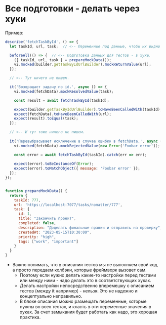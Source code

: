 # Все подготовки - делать через хуки

Пример:

```javascript
describe('fetchTaskById', () => {
  let taskId, url, task;  // <-- Переменные под данные, чтобы их видно было во всех тестах блока.

  beforeAll(() => {  // <-- Подготовка данных для тестов - в хуке.
    ({ taskId, url, task } = prepareMockData());
    vi.mocked(builder.getTaskByIdUrlBuilder).mockReturnValue(url);
  });

  // <-- Тут ничего не пишем.

  it('Возвращает задачу по id.', async () => {
    vi.mocked(fetchData).mockResolvedValue(task);

    const result = await fetchTaskById(taskId);

    expect(builder.getTaskByIdUrlBuilder).toHaveBeenCalledWith(taskId);
    expect(fetchData).toHaveBeenCalledWith(url);
    expect(result).toEqual(task);
  });

  // <-- И тут тоже ничего не пишем.
  
  it('Перевыбрасывает исключение в случае ошибки в fetchData.', async () => {
    vi.mocked(fetchData).mockRejectedValue(new Error('Foobar error'));

    const error = await fetchTaskById(taskId).catch(err => err);
    
    expect(error).toBeInstanceOf(Error);
    expect(error).toMatchObject({ message: 'Foobar error' });
  });
});


function prepareMockData() {
  return {
    taskId: 777,
    url: 'https://localhost:7077/tasks/nomatter/777',
    task: {
      id: 1,
      title: "Закончить проект",
      completed: false,
      description: "Доделать финальные правки и отправить на проверку",
      createdAt: "2023-05-15T10:30:00",
      priority: "high",
      tags: ["work", "important"]
    }
  }
}
```

* Важно понимать, что в описании тестов мы не выполняем свой код, а просто передаем колбэки, которые фреймворк вызовет сам.
  * Поэтому если нужно делать какие-то настройки перед тестами или между ними - надо делать это в соответствующих хуках.
  * Делать настройки непосредственно вперемешку с описанием тестов (между it например) - нельзя. Это не надежно и концептуально неправильно.
  * В блоке описания можно размещать переменные, которые нужны во всех тестах, и класть в эти переменные значения в хуках. За счет замыкания будет работать как надо, это хорошая практика.